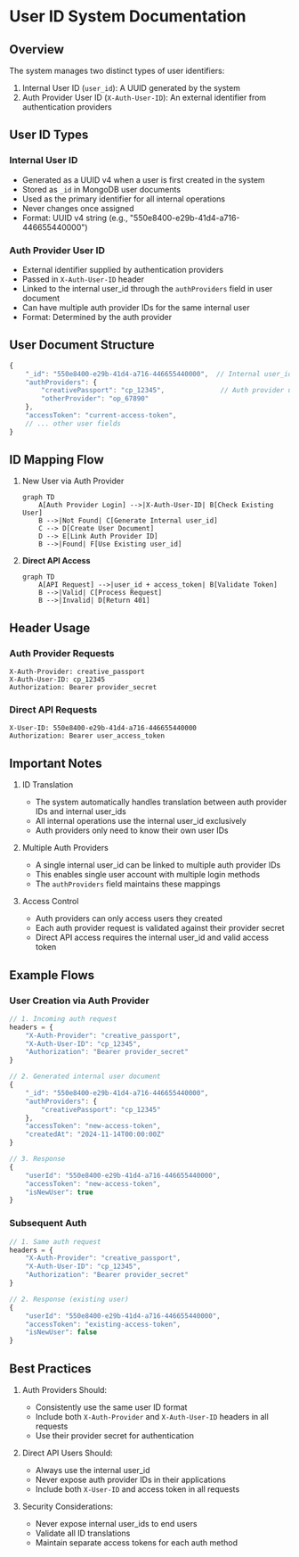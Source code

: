 # User ID System Documentation

## Overview

The system manages two distinct types of user identifiers:

1. Internal User ID (`user_id`): A UUID generated by the system
2. Auth Provider User ID (`X-Auth-User-ID`): An external identifier from authentication providers

## User ID Types

### Internal User ID

- Generated as a UUID v4 when a user is first created in the system
- Stored as `_id` in MongoDB user documents
- Used as the primary identifier for all internal operations
- Never changes once assigned
- Format: UUID v4 string (e.g., "550e8400-e29b-41d4-a716-446655440000")

### Auth Provider User ID

- External identifier supplied by authentication providers
- Passed in `X-Auth-User-ID` header
- Linked to the internal user_id through the `authProviders` field in user document
- Can have multiple auth provider IDs for the same internal user
- Format: Determined by the auth provider

## User Document Structure

```javascript
{
    "_id": "550e8400-e29b-41d4-a716-446655440000",  // Internal user_id
    "authProviders": {
        "creativePassport": "cp_12345",              // Auth provider user IDs
        "otherProvider": "op_67890"
    },
    "accessToken": "current-access-token",
    // ... other user fields
}
```

## ID Mapping Flow

1. New User via Auth Provider

   ```mermaid
   graph TD
       A[Auth Provider Login] -->|X-Auth-User-ID| B[Check Existing User]
       B -->|Not Found| C[Generate Internal user_id]
       C --> D[Create User Document]
       D --> E[Link Auth Provider ID]
       B -->|Found| F[Use Existing user_id]
   ```

2. **Direct API Access**

   ```mermaid
   graph TD
       A[API Request] -->|user_id + access_token| B[Validate Token]
       B -->|Valid| C[Process Request]
       B -->|Invalid| D[Return 401]
   ```

## Header Usage

### Auth Provider Requests

```http
X-Auth-Provider: creative_passport
X-Auth-User-ID: cp_12345
Authorization: Bearer provider_secret
```

### Direct API Requests

```http
X-User-ID: 550e8400-e29b-41d4-a716-446655440000
Authorization: Bearer user_access_token
```

## Important Notes

1. ID Translation
   - The system automatically handles translation between auth provider IDs and internal user_ids
   - All internal operations use the internal user_id exclusively
   - Auth providers only need to know their own user IDs

2. Multiple Auth Providers
   - A single internal user_id can be linked to multiple auth provider IDs
   - This enables single user account with multiple login methods
   - The `authProviders` field maintains these mappings

3. Access Control
   - Auth providers can only access users they created
   - Each auth provider request is validated against their provider secret
   - Direct API access requires the internal user_id and valid access token

## Example Flows

### User Creation via Auth Provider

```javascript
// 1. Incoming auth request
headers = {
    "X-Auth-Provider": "creative_passport",
    "X-Auth-User-ID": "cp_12345",
    "Authorization": "Bearer provider_secret"
}

// 2. Generated internal user document
{
    "_id": "550e8400-e29b-41d4-a716-446655440000",
    "authProviders": {
        "creativePassport": "cp_12345"
    },
    "accessToken": "new-access-token",
    "createdAt": "2024-11-14T00:00:00Z"
}

// 3. Response
{
    "userId": "550e8400-e29b-41d4-a716-446655440000",
    "accessToken": "new-access-token",
    "isNewUser": true
}
```

### Subsequent Auth

```javascript
// 1. Same auth request
headers = {
    "X-Auth-Provider": "creative_passport",
    "X-Auth-User-ID": "cp_12345",
    "Authorization": "Bearer provider_secret"
}

// 2. Response (existing user)
{
    "userId": "550e8400-e29b-41d4-a716-446655440000",
    "accessToken": "existing-access-token",
    "isNewUser": false
}
```

## Best Practices

1. Auth Providers Should:
   - Consistently use the same user ID format
   - Include both `X-Auth-Provider` and `X-Auth-User-ID` headers in all requests
   - Use their provider secret for authentication

2. Direct API Users Should:
   - Always use the internal user_id
   - Never expose auth provider IDs in their applications
   - Include both `X-User-ID` and access token in all requests

3. Security Considerations:
   - Never expose internal user_ids to end users
   - Validate all ID translations
   - Maintain separate access tokens for each auth method
